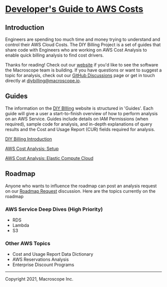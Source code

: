 # [Developer's Guide to AWS Costs](https://developer-costs-guide.projects.macroscope.io)



## Introduction

Engineers are spending too much time and money trying to understand and control their AWS Cloud Costs. The DIY Billing Project is a set of guides that share code with Engineers who are working on AWS Cost Analysis to enable quick billing analysis to find cost drivers.

Thanks for reading! Check out our [website](https://macroscope.io/sign-up) if you'd like to see the software the Macroscope team is building. If you have questions or want to suggest a topic for analysis, check out our [GitHub Discussions](https://github.com/getmacroscope/developer-cost-guide/discussions) page or get in touch directly at [diybilling@macroscope.io](mailto:diybilling@macroscope.io).



## Guides

The information on the [DIY BIlling]([https://diy-billing.projects.macroscope.io/) website is structured in 'Guides'. Each guide will give a user a start-to-finish overview of how to perform analysis on an AWS Service. Guides include details on IAM Permissions (when required), sample code for analysis, and in-depth explanations of query results and the Cost and Usage Report (CUR) fields required for analysis.


[DIY Billing Introduction](https://diy-billing.projects.macroscope.io/guides/introduction/)

[AWS Cost Analysis: Setup](https://diy-billing.projects.macroscope.io/guides/costandusagereport/)

[AWS Cost Analysis: Elastic Compute Cloud](https://diy-billing.projects.macroscope.io/guides/ec2/)


## Roadmap
Anyone who wants to influence the roadmap can post an analysis request on our [Roadmap Request](https://github.com/getmacroscope/developer-cost-guide/discussions/2) discussion. Here are the topics currently on the roadmap
### AWS Service Deep Dives (High Priority)
- RDS
- Lambda
- S3
### Other AWS Topics
- Cost and Usage Report Data Dictionary
- AWS Reservations Analysis
- Enterprise Discount Programs



---

Copyright 2021, Macroscope Inc.
